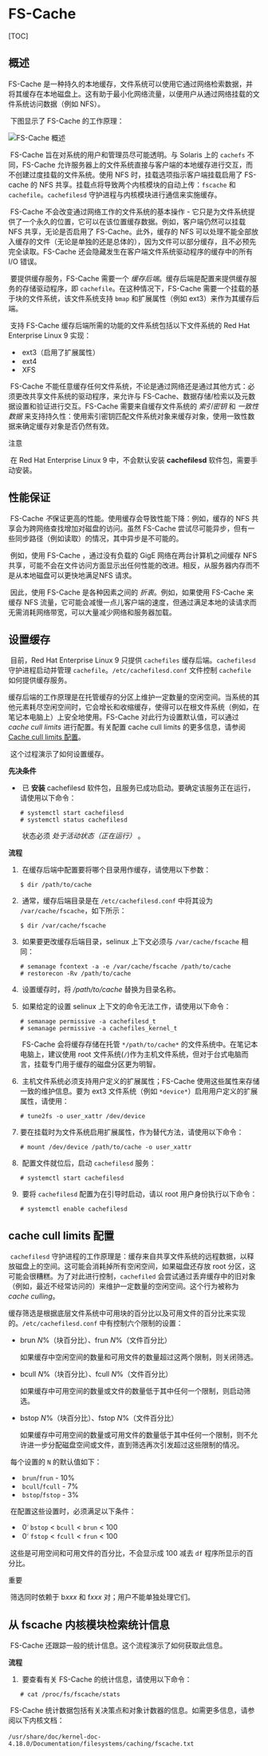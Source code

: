# FS-Cache

[TOC]

## 概述

FS-Cache 是一种持久的本地缓存，文件系统可以使用它通过网络检索数据，并将其缓存在本地磁盘上。这有助于最小化网络流量，以便用户从通过网络挂载的文件系统访问数据（例如 NFS）。

​				下图显示了 FS-Cache 的工作原理：

![FS-Cache 概述](https://access.redhat.com/webassets/avalon/d/Red_Hat_Enterprise_Linux-9-Managing_file_systems-zh-CN/images/315fe3b891f2a78cb30c1cebbf0373e0/fs-cache.png)

​				FS-Cache 旨在对系统的用户和管理员尽可能透明。与 Solaris 上的 `cachefs` 不同，FS-Cache 允许服务器上的文件系统直接与客户端的本地缓存进行交互，而不创建过度挂载的文件系统。使用 NFS 时，挂载选项指示客户端挂载启用了 FS-cache 的 NFS 共享。挂载点将导致两个内核模块的自动上传：`fscache` 和 `cachefile`。`cachefilesd` 守护进程与内核模块进行通信来实施缓存。 		

​				FS-Cache 不会改变通过网络工作的文件系统的基本操作 -  它只是为文件系统提供了一个永久的位置，它可以在该位置缓存数据。例如，客户端仍然可以挂载 NFS 共享，无论是否启用了  FS-Cache。此外，缓存的 NFS  可以处理不能全部放入缓存的文件（无论是单独的还是总体的），因为文件可以部分缓存，且不必预先完全读取。FS-Cache  还会隐藏发生在客户端文件系统驱动程序的缓存中的所有 I/O 错误。 		

​				要提供缓存服务，FS-Cache 需要一个 *缓存后端*。缓存后端是配置来提供缓存服务的存储驱动程序，即 `cachefile`。在这种情况下，FS-Cache 需要一个挂载的基于块的文件系统，该文件系统支持 `bmap` 和扩展属性（例如 ext3）来作为其缓存后端。 		

​				支持 FS-Cache 缓存后端所需的功能的文件系统包括以下文件系统的 Red Hat Enterprise Linux 9 实现： 		

- ​						ext3（启用了扩展属性） 				
- ​						ext4 				
- ​						XFS 				

​				FS-Cache 不能任意缓存任何文件系统，不论是通过网络还是通过其他方式：必须更改共享文件系统的驱动程序，来允许与 FS-Cache、数据存储/检索以及元数据设置和验证进行交互。FS-Cache 需要来自缓存文件系统的 *索引密钥* 和 *一致性数据* 来支持持久性：使用索引密钥匹配文件系统对象来缓存对象，使用一致性数据来确定缓存对象是否仍然有效。 		

注意

​					在 Red Hat Enterprise Linux 9 中，不会默认安装 **cachefilesd** 软件包，需要手动安装。 			

## 性能保证

​				FS-Cache *不*保证更高的性能。使用缓存会导致性能下降：例如，缓存的 NFS 共享会为跨网络查找增加对磁盘的访问。虽然 FS-Cache 尝试尽可能异步，但有一些同步路径（例如读取）的情况，其中异步是不可能的。 		

​				例如，使用 FS-Cache ，通过没有负载的 GigE 网络在两台计算机之间缓存 NFS 共享，可能不会在文件访问方面显示出任何性能的改进。相反，从服务器内存而不是从本地磁盘可以更快地满足NFS 请求。 		

​				因此，使用 FS-Cache 是各种因素之间的 *折衷*。例如，如果使用 FS-Cache 来缓存 NFS 流量，它可能会减慢一点儿客户端的速度，但通过满足本地的读请求而无需消耗网络带宽，可以大量减少网络和服务器加载。 		

## 设置缓存

​				目前，Red Hat Enterprise Linux 9 只提供 `cachefiles` 缓存后端。`cachefilesd` 守护进程启动并管理 `cachefile`。`/etc/cachefilesd.conf` 文件控制 `cachefile` 如何提供缓存服务。 		

​				缓存后端的工作原理是在托管缓存的分区上维护一定数量的空闲空间。当系统的其他元素耗尽空闲空间时，它会增长和收缩缓存，使得可以在根文件系统（例如，在笔记本电脑上）上安全地使用。FS-Cache 对此行为设置默认值，可以通过 *cache cull limits* 进行配置。有关配置 cache cull limits 的更多信息，请参阅 [Cache cull limits 配置](https://access.redhat.com/documentation/en-us/red_hat_enterprise_linux/8/html-single/managing_file_systems/index#cache-cull-limits-configuration_getting-started-with-fs-cache)。 		

​				这个过程演示了如何设置缓存。 		

**先决条件**

- ​						已 **安装** cachefilesd 软件包，且服务已成功启动。要确定该服务正在运行，请使用以下命令： 				

  ```none
  # systemctl start cachefilesd
  # systemctl status cachefilesd
  ```

  ​						状态必须 *处于活动状态（正在运行）* 。 				

**流程**

1. ​						在缓存后端中配置要将哪个目录用作缓存，请使用以下参数： 				

   ```none
   $ dir /path/to/cache
   ```

2. ​						通常，缓存后端目录是在 `/etc/cachefilesd.conf` 中将其设为 `/var/cache/fscache`，如下所示： 				

   ```none
   $ dir /var/cache/fscache
   ```

3. ​						如果要更改缓存后端目录，selinux 上下文必须与 `/var/cache/fscache` 相同： 				

   ```none
   # semanage fcontext -a -e /var/cache/fscache /path/to/cache
   # restorecon -Rv /path/to/cache
   ```

4. ​						设置缓存时，将 */path/to/cache* 替换为目录名称。 				

5. ​						如果给定的设置 selinux 上下文的命令无法工作，请使用以下命令： 				

   ```none
   # semanage permissive -a cachefilesd_t
   # semanage permissive -a cachefiles_kernel_t
   ```

   ​						FS-Cache 会将缓存存储在托管 `*/path/to/cache*` 的文件系统中。在笔记本电脑上，建议使用 root 文件系统(`/`)作为主机文件系统，但对于台式电脑而言，挂载专门用于缓存的磁盘分区更为明智。 				

6. ​						主机文件系统必须支持用户定义的扩展属性；FS-Cache 使用这些属性来存储一致的维护信息。要为 ext3 文件系统（例如 `*device*`）启用用户定义的扩展属性，请使用： 				

   ```none
   # tune2fs -o user_xattr /dev/device
   ```

7. ​						要在挂载时为文件系统启用扩展属性，作为替代方法，请使用以下命令： 				

   ```none
   # mount /dev/device /path/to/cache -o user_xattr
   ```

8. ​						配置文件就位后，启动 `cachefilesd` 服务： 				

   ```none
   # systemctl start cachefilesd
   ```

9. ​						要将 `cachefilesd` 配置为在引导时启动，请以 root 用户身份执行以下命令： 				

   ```none
   # systemctl enable cachefilesd
   ```

## cache cull limits 配置

​				`cachefilesd` 守护进程的工作原理是：缓存来自共享文件系统的远程数据，以释放磁盘上的空间。这可能会消耗掉所有空闲空间，如果磁盘还存放 root 分区，这可能会很糟糕。为了对此进行控制，`cachefiled` 会尝试通过丢弃缓存中的旧对象（例如，最近不经常访问的）来维护一定数量的空闲空间。这个行为被称为 *cache culling*。 		

​				缓存筛选是根据底层文件系统中可用块的百分比以及可用文件的百分比来实现的。`/etc/cachefilesd.conf` 中有控制六个限制的设置： 		

- brun *N*%（块百分比）、frun *N*%（文件百分比）

  ​							如果缓存中空闲空间的数量和可用文件的数量超过这两个限制，则关闭筛选。 					

- bcull *N*%（块百分比）、fcull *N*%（文件百分比）

  ​							如果缓存中可用空间的数量或文件的数量低于其中任何一个限制，则启动筛选。 					

- bstop *N*%（块百分比）、fstop *N*%（文件百分比）

  ​							如果缓存中可用空间的数量或可用文件的数量低于其中任何一个限制，则不允许进一步分配磁盘空间或文件，直到筛选再次引发超过这些限制的情况。 					

​				每个设置的 `N` 的默认值如下： 		

- ​						`brun`/`frun` - 10% 				
- ​						`bcull`/`fcull` - 7% 				
- ​						`bstop`/`fstop` - 3% 				

​				在配置这些设置时，必须满足以下条件： 		

- ​						0 ࣘ `bstop` < `bcull` < `brun` < 100 				
- ​						0 ࣘ `fstop` < `fcull` < `frun` < 100 				

​				这些是可用空间和可用文件的百分比，不会显示成 100 减去 `df` 程序所显示的百分比。 		

重要

​					筛选同时依赖于 b*xxx* 和 f*xxx* 对；用户不能单独处理它们。 			

## 从 fscache 内核模块检索统计信息

​				FS-Cache 还跟踪一般的统计信息。这个流程演示了如何获取此信息。 		

**流程**

1. ​						要查看有关 FS-Cache 的统计信息，请使用以下命令： 				

   ```none
   # cat /proc/fs/fscache/stats
   ```

​				FS-Cache 统计数据包括有关决策点和对象计数器的信息。如需更多信息，请参阅以下内核文档： 		

​				`/usr/share/doc/kernel-doc-4.18.0/Documentation/filesystems/caching/fscache.txt` 